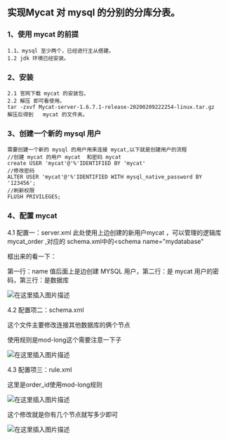 ## 实现Mycat 对 mysql 的分别的分库分表。

### 1、使用 mycat 的前提

```
1.1、mysql 至少两个，已经进行主从搭建。
1.2 jdk 环境已经安装。
```

### 2、安装 

```
2.1 官网下载 mycat 的安装包，
2.2 解压 即可看使用。
tar -zxvf Mycat-server-1.6.7.1-release-20200209222254-linux.tar.gz
解压后得到   mycat 的文件夹。
```

### 3、创建一个新的 mysql 用户

```
需要创建一个新的 mysql 的用户用来连接 mycat,以下就是创建用户的流程
//创建 mycat 的用户 mycat  和密码 mycat
create USER 'mycat'@'%'IDENTIFIED BY 'mycat'
//修改密码
ALTER USER 'mycat'@'%'IDENTIFIED WITH mysql_native_password BY '123456';
//刷新权限
FLUSH PRIVILEGES;

```

### 4、配置 mycat

4.1 配置一：server.xml
此处使用上边创建的新用户mycat ，可以管理的逻辑库 mycat_order ,对应的 schema.xml中的<schema name="mydatabase"

框出来的看一下：

第一行：name 值后面上是边创建 MYSQL 用户，第二行：是 mycat 用户的密码，第三行：是数据库

![在这里插入图片描述](https://img-blog.csdnimg.cn/202008152147292.png)

4.2 配置项二：schema.xml

这个文件主要修改连接其他数据库的俩个节点

使用规则是mod-long这个需要注意一下子

![在这里插入图片描述](https://img-blog.csdnimg.cn/20200816115712264.png)

4.3 配置项三：rule.xml

这里是order_id使用mod-long规则

![在这里插入图片描述](https://img-blog.csdnimg.cn/20200816120116885.png)

这个修改就是你有几个节点就写多少即可

![在这里插入图片描述](https://img-blog.csdnimg.cn/20200816120316818.png)